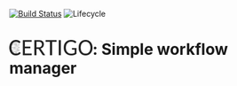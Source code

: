 
<!-- README.md is generated from README.Rmd. Please edit that file -->

[![Build
Status](https://api.travis-ci.org/komparo/certigo.svg)](https://travis-ci.org/komparo/certigo)
![Lifecycle](https://img.shields.io/badge/lifecycle-experimental-orange.svg)

# <a href = "man/figures/logo.svg"><img src="man/figures/logo.png" align="left" width=150/></a> : Simple workflow manager
